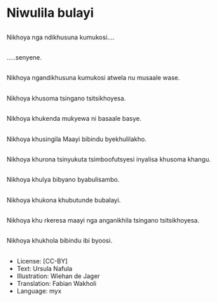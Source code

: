 # Niwulila bulayi

##
Nikhoya nga ndikhusuna kumukosi....

##
.....senyene.

##
Nikhoya ngandikhusuna kumukosi atwela nu musaale wase.

##
Nikhoya khusoma tsingano tsitsikhoyesa.

##
Nikhoya khukenda mukyewa ni basaale basye.

##
Nikhoya khusingila Maayi bibindu byekhulilakho.

##
Nikhoya khurona tsinyukuta tsimboofutsyesi inyalisa khusoma khangu.

##
Nikhoya khulya bibyano byabulisambo.

##
Nikhoya khukona khubutunde bubalayi.

##
Nikhoya khu rkeresa maayi nga anganikhila tsingano tsitsikhoyesa.

##
Nikhoya khukhola bibindu ibi byoosi.

##
* License: [CC-BY]
* Text: Ursula Nafula
* Illustration: Wiehan de Jager
* Translation: Fabian Wakholi
* Language: myx
